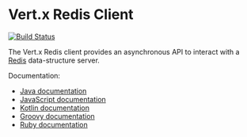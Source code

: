 # Vert.x Redis Client

[![Build Status](https://travis-ci.org/vert-x3/vertx-redis-client.svg?branch=master)](https://travis-ci.org/vert-x3/vertx-redis-client)

The Vert.x Redis client provides an asynchronous API to interact with a [Redis](http://redis.io) data-structure server.

Documentation:

* [Java documentation](http://vertx.io/docs/vertx-redis-client/java/)
* [JavaScript documentation](http://vertx.io/docs/vertx-redis-client/js/)
* [Kotlin documentation](http://vertx.io/docs/vertx-redis-client/kotlin/)
* [Groovy documentation](http://vertx.io/docs/vertx-redis-client/groovy/)
* [Ruby documentation](http://vertx.io/docs/vertx-redis-client/ruby/)
